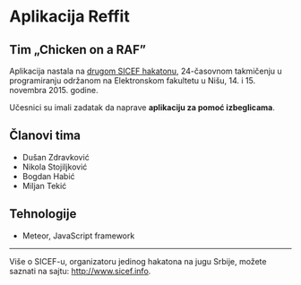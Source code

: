 # Aplikacija Reffit
## Tim „Chicken on a RAF”

Aplikacija nastala na [drugom SICEF hakatonu](http://sicef.info/hakaton/hakaton-2015.html), 24-časovnom takmičenju u programiranju održanom na Elektronskom fakultetu u Nišu, 14. i 15. novembra 2015. godine. 

Učesnici su imali zadatak da naprave **aplikaciju za pomoć izbeglicama**.


## Članovi tima
* Dušan Zdravković
* Nikola Stojiljković
* Bogdan Habić
* Miljan Tekić


## Tehnologije
* Meteor, JavaScript framework


----------
Više o SICEF-u, organizatoru jedinog hakatona na jugu Srbije, možete saznati na sajtu: http://www.sicef.info. 